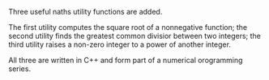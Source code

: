 Three useful naths utility functions are added.

The first utility computes the square root of
a nonnegative function; the second utility finds the 
greatest common divisior between two integers;
the third utility raises a non-zero integer
to a power of another integer.

All three are written in C++ and form part of a
numerical orogramming series.
